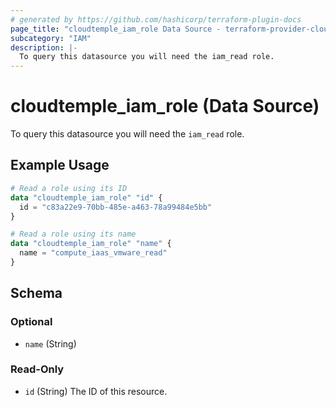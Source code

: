 ```yaml
---
# generated by https://github.com/hashicorp/terraform-plugin-docs
page_title: "cloudtemple_iam_role Data Source - terraform-provider-cloudtemple"
subcategory: "IAM"
description: |-
  To query this datasource you will need the iam_read role.
---
```


# cloudtemple_iam_role (Data Source)

To query this datasource you will need the `iam_read` role.

## Example Usage

```terraform
# Read a role using its ID
data "cloudtemple_iam_role" "id" {
  id = "c83a22e9-70bb-485e-a463-78a99484e5bb"
}

# Read a role using its name
data "cloudtemple_iam_role" "name" {
  name = "compute_iaas_vmware_read"
}
```

<!-- schema generated by tfplugindocs -->
## Schema

### Optional

- `name` (String)

### Read-Only

- `id` (String) The ID of this resource.


